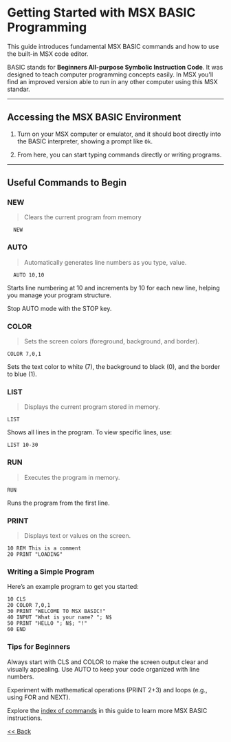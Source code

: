 # Getting Started with MSX BASIC Programming  

This guide introduces fundamental MSX BASIC commands and how to use the built-in MSX code editor.

BASIC stands for **Beginners All-purpose Symbolic Instruction Code**. It was designed to teach computer programming concepts easily. In MSX you'll find an improved version able to run in any other computer using this MSX standar.

---

## Accessing the MSX BASIC Environment
1. Turn on your MSX computer or emulator, and it should boot directly into the BASIC interpreter, showing a prompt like `Ok`.

2. From here, you can start typing commands directly or writing programs.  

---

## Useful Commands to Begin

### NEW  
> Clears the current program from memory  

```basic
  NEW
```
### AUTO
> Automatically generates line numbers as you type,  value.

```basic
  AUTO 10,10
```
Starts line numbering at 10 and increments by 10 for each new line, helping you manage your program structure.

Stop AUTO mode with the STOP key.

### COLOR
> Sets the screen colors (foreground, background, and border).


```basic
COLOR 7,0,1
```

Sets the text color to white (7), the background to black (0), and the border to blue (1).

### LIST
> Displays the current program stored in memory.

```basic
LIST
```
Shows all lines in the program. To view specific lines, use:

```basic
LIST 10-30
```
### RUN
> Executes the program in memory.

```basic
RUN
```

Runs the program from the first line.

### PRINT
> Displays text or values on the screen.
```basic
10 REM This is a comment
20 PRINT "LOADING"
```

### Writing a Simple Program
Here’s an example program to get you started:
```basic
10 CLS
20 COLOR 7,0,1
30 PRINT "WELCOME TO MSX BASIC!"
40 INPUT "What is your name? "; N$
50 PRINT "HELLO "; N$; "!"
60 END

```

### Tips for Beginners
Always start with CLS and COLOR to make the screen output clear and visually appealing.
Use AUTO to keep your code organized with line numbers.

Experiment with mathematical operations (PRINT 2+3) and loops (e.g., using FOR and NEXT).

Explore the [index of commands](./index.md) in this guide to learn more MSX BASIC instructions.

[<< Back](../README.md)
